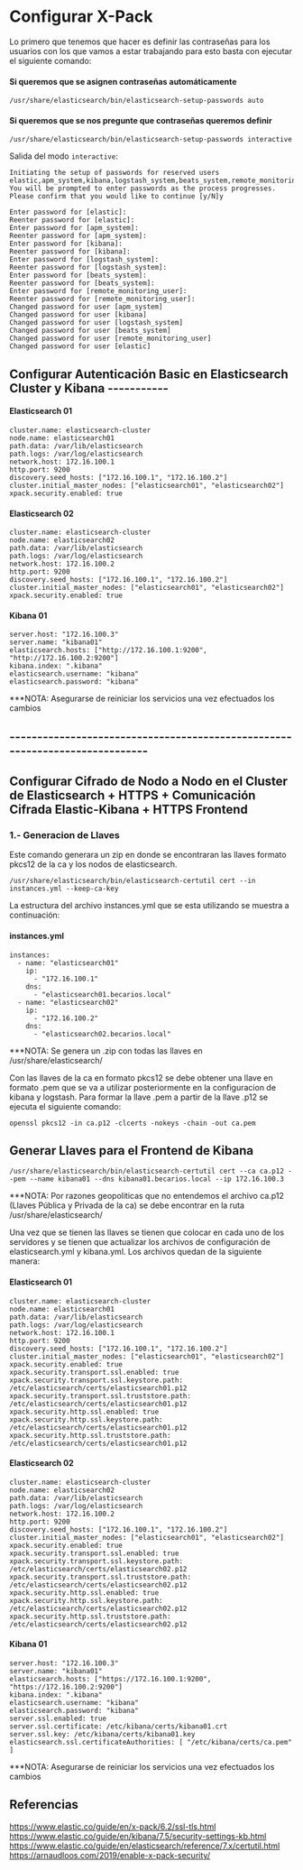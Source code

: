 # Configurar X-Pack

Lo primero que tenemos que hacer es definir las contraseñas para los usuarios con los que vamos a estar trabajando para esto basta con ejecutar el siguiente comando:

#### Si queremos que se asignen contraseñas automáticamente
```apacheconf
/usr/share/elasticsearch/bin/elasticsearch-setup-passwords auto
```
#### Si queremos que se nos pregunte que contraseñas queremos definir
```apacheconf
/usr/share/elasticsearch/bin/elasticsearch-setup-passwords interactive
```

Salida del modo `interactive`:

```apacheconf
Initiating the setup of passwords for reserved users elastic,apm_system,kibana,logstash_system,beats_system,remote_monitoring_user.
You will be prompted to enter passwords as the process progresses.
Please confirm that you would like to continue [y/N]y

Enter password for [elastic]: 
Reenter password for [elastic]: 
Enter password for [apm_system]: 
Reenter password for [apm_system]: 
Enter password for [kibana]: 
Reenter password for [kibana]: 
Enter password for [logstash_system]: 
Reenter password for [logstash_system]: 
Enter password for [beats_system]: 
Reenter password for [beats_system]: 
Enter password for [remote_monitoring_user]: 
Reenter password for [remote_monitoring_user]: 
Changed password for user [apm_system]
Changed password for user [kibana]
Changed password for user [logstash_system]
Changed password for user [beats_system]
Changed password for user [remote_monitoring_user]
Changed password for user [elastic]
```
## Configurar Autenticación Basic en Elasticsearch Cluster y Kibana -----------

#### Elasticsearch 01

```apacheconf
cluster.name: elasticsearch-cluster
node.name: elasticsearch01
path.data: /var/lib/elasticsearch
path.logs: /var/log/elasticsearch
network.host: 172.16.100.1
http.port: 9200
discovery.seed_hosts: ["172.16.100.1", "172.16.100.2"]
cluster.initial_master_nodes: ["elasticsearch01", "elasticsearch02"]
xpack.security.enabled: true
```

#### Elasticsearch 02

```apacheconf
cluster.name: elasticsearch-cluster
node.name: elasticsearch02
path.data: /var/lib/elasticsearch
path.logs: /var/log/elasticsearch
network.host: 172.16.100.2
http.port: 9200
discovery.seed_hosts: ["172.16.100.1", "172.16.100.2"]
cluster.initial_master_nodes: ["elasticsearch01", "elasticsearch02"]
xpack.security.enabled: true
```

#### Kibana 01

```apacheconf
server.host: "172.16.100.3"
server.name: "kibana01"
elasticsearch.hosts: ["http://172.16.100.1:9200", "http://172.16.100.2:9200"]
kibana.index: ".kibana"
elasticsearch.username: "kibana"
elasticsearch.password: "kibana"
```

***NOTA: Asegurarse de reiniciar los servicios una vez efectuados los cambios

## ----------------------------------------------------------------------------

## Configurar Cifrado de Nodo a Nodo en el Cluster de Elasticsearch + HTTPS + Comunicación Cifrada Elastic-Kibana + HTTPS Frontend

### 1.- Generacion de Llaves

Este comando generara un zip en donde se encontraran las llaves formato pkcs12 de la ca y los nodos de elasticsearch.

```apacheconf
/usr/share/elasticsearch/bin/elasticsearch-certutil cert --in instances.yml --keep-ca-key
```

La estructura del archivo instances.yml que se esta utilizando se muestra a continuación:

#### instances.yml

```apacheconf
instances:
  - name: "elasticsearch01"
    ip:
      - "172.16.100.1"
    dns:
      - "elasticsearch01.becarios.local"
  - name: "elasticsearch02"
    ip:
      - "172.16.100.2"
    dns:
      - "elasticsearch02.becarios.local"
```

***NOTA: Se genera un .zip con todas las llaves en /usr/share/elasticsearch/

Con las llaves de la ca en formato pkcs12 se debe obtener una llave en formato .pem que se va a utilizar posteriormente en la configuracion de kibana y logstash. Para formar la llave .pem a partir de la llave .p12 se ejecuta el siguiente comando:

```apacheconfig
openssl pkcs12 -in ca.p12 -clcerts -nokeys -chain -out ca.pem
```

## Generar Llaves para el Frontend de Kibana

```apacheconf
/usr/share/elasticsearch/bin/elasticsearch-certutil cert --ca ca.p12 --pem --name kibana01 --dns kibana01.becarios.local --ip 172.16.100.3
```

***NOTA: Por razones geopoliticas que no entendemos el archivo ca.p12 (Llaves Pública y Privada de la ca) se debe encontrar en la ruta /usr/share/elasticsearch/

Una vez que se tienen las llaves se tienen que colocar en cada uno de los servidores y se tienen que actualizar los archivos de configuración de elasticsearch.yml y kibana.yml. Los archivos quedan de la siguiente manera:

#### Elasticsearch 01

```apacheconf
cluster.name: elasticsearch-cluster
node.name: elasticsearch01
path.data: /var/lib/elasticsearch
path.logs: /var/log/elasticsearch
network.host: 172.16.100.1
http.port: 9200
discovery.seed_hosts: ["172.16.100.1", "172.16.100.2"]
cluster.initial_master_nodes: ["elasticsearch01", "elasticsearch02"]
xpack.security.enabled: true
xpack.security.transport.ssl.enabled: true
xpack.security.transport.ssl.keystore.path: /etc/elasticsearch/certs/elasticsearch01.p12 
xpack.security.transport.ssl.truststore.path: /etc/elasticsearch/certs/elasticsearch01.p12
xpack.security.http.ssl.enabled: true
xpack.security.http.ssl.keystore.path: /etc/elasticsearch/certs/elasticsearch01.p12
xpack.security.http.ssl.truststore.path: /etc/elasticsearch/certs/elasticsearch01.p12
```

#### Elasticsearch 02

```apacheconf
cluster.name: elasticsearch-cluster
node.name: elasticsearch02
path.data: /var/lib/elasticsearch
path.logs: /var/log/elasticsearch
network.host: 172.16.100.2
http.port: 9200
discovery.seed_hosts: ["172.16.100.1", "172.16.100.2"]
cluster.initial_master_nodes: ["elasticsearch01", "elasticsearch02"]
xpack.security.enabled: true
xpack.security.transport.ssl.enabled: true
xpack.security.transport.ssl.keystore.path: /etc/elasticsearch/certs/elasticsearch02.p12
xpack.security.transport.ssl.truststore.path: /etc/elasticsearch/certs/elasticsearch02.p12
xpack.security.http.ssl.enabled: true
xpack.security.http.ssl.keystore.path: /etc/elasticsearch/certs/elasticsearch02.p12
xpack.security.http.ssl.truststore.path: /etc/elasticsearch/certs/elasticsearch02.p12
```

#### Kibana 01

```apacheconf
server.host: "172.16.100.3"
server.name: "kibana01"
elasticsearch.hosts: ["https://172.16.100.1:9200", "https://172.16.100.2:9200"]
kibana.index: ".kibana"
elasticsearch.username: "kibana"
elasticsearch.password: "kibana"
server.ssl.enabled: true
server.ssl.certificate: /etc/kibana/certs/kibana01.crt
server.ssl.key: /etc/kibana/certs/kibana01.key
elasticsearch.ssl.certificateAuthorities: [ "/etc/kibana/certs/ca.pem" ]
```

***NOTA: Asegurarse de reiniciar los servicios una vez efectuados los cambios

## Referencias

https://www.elastic.co/guide/en/x-pack/6.2/ssl-tls.html
https://www.elastic.co/guide/en/kibana/7.5/security-settings-kb.html
https://www.elastic.co/guide/en/elasticsearch/reference/7.x/certutil.html
https://arnaudloos.com/2019/enable-x-pack-security/